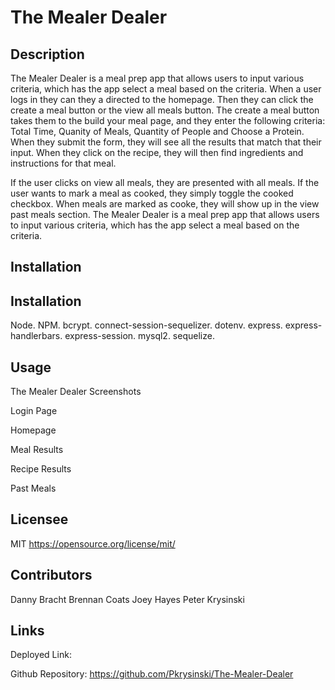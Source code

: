 # The Mealer Dealer

## Description

The Mealer Dealer is a meal prep app that allows users to input various criteria, which has the app select a meal based on the criteria. When a user logs in they can they a directed to the homepage. Then they can click the create a meal button or the view all meals button. The create a meal button takes them to the build your meal page, and they enter the following criteria: Total Time, Quanity of Meals, Quantity of People and Choose a Protein. When they submit the form, they will see all the results that match that their input. When they click on the recipe, they will then find ingredients and instructions for that meal.

If the user clicks on view all meals, they are presented with all meals. If the user wants to mark a meal as cooked, they simply toggle the cooked checkbox. When meals are marked as cooke, they will show up in the view past meals section.
The Mealer Dealer is a meal prep app that allows users to input various criteria, which has
the app select a meal based on the criteria. 

## Installation

## Installation
Node. NPM. bcrypt. connect-session-sequelizer. dotenv. express. express-handlerbars. express-session. mysql2. sequelize. 
## Usage

The Mealer Dealer Screenshots

Login Page

Homepage

Meal Results

Recipe Results

Past Meals

## Licensee
MIT
https://opensource.org/license/mit/

## Contributors

Danny Bracht
Brennan Coats
Joey Hayes
Peter Krysinski

## Links

Deployed Link: 

Github Repository: https://github.com/Pkrysinski/The-Mealer-Dealer
